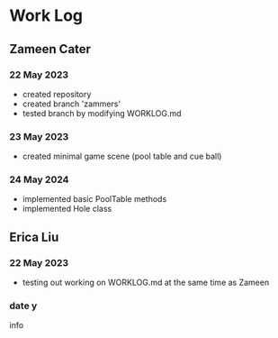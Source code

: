 # Work Log

## Zameen Cater

### 22 May 2023

- created repository
- created branch 'zammers'
- tested branch by modifying WORKLOG.md

### 23 May 2023
- created minimal game scene (pool table and cue ball)

### 24 May 2024
- implemented basic PoolTable methods
- implemented Hole class

## Erica Liu

### 22 May 2023

- testing out working on WORKLOG.md at the same time as Zameen

### date y

info
